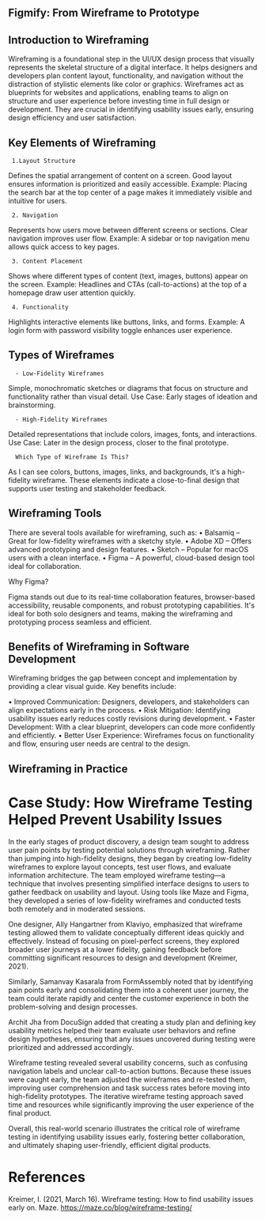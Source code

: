 
## Figmify: From Wireframe to Prototype

   ## Introduction to Wireframing

Wireframing is a foundational step in the UI/UX design process that visually represents the skeletal structure of a digital interface. It helps designers and developers plan content layout, functionality, and navigation without the distraction of stylistic elements like color or graphics.
Wireframes act as blueprints for websites and applications, enabling teams to align on structure and user experience before investing time in full design or development. They are crucial in identifying usability issues early, ensuring design efficiency and user satisfaction.

   ## Key Elements of Wireframing

     1.Layout Structure

Defines the spatial arrangement of content on a screen. Good layout ensures information is prioritized and easily accessible.
Example: Placing the search bar at the top center of a page makes it immediately visible and intuitive for users.

     2. Navigation

Represents how users move between different screens or sections. Clear navigation improves user flow.
Example: A sidebar or top navigation menu allows quick access to key pages.

     3. Content Placement

Shows where different types of content (text, images, buttons) appear on the screen.
Example: Headlines and CTAs (call-to-actions) at the top of a homepage draw user attention quickly.
     
     4. Functionality

Highlights interactive elements like buttons, links, and forms.
Example: A login form with password visibility toggle enhances user experience.

   ## Types of Wireframes

      - Low-Fidelity Wireframes

Simple, monochromatic sketches or diagrams that focus on structure and functionality rather than visual detail.
Use Case: Early stages of ideation and brainstorming.

      - High-Fidelity Wireframes

Detailed representations that include colors, images, fonts, and interactions.
Use Case: Later in the design process, closer to the final prototype.

      Which Type of Wireframe Is This?

As I can see colors, buttons, images, links, and backgrounds, it's a high-fidelity wireframe. These elements indicate a close-to-final design that supports user testing and stakeholder feedback.

   ## Wireframing Tools

There are several tools available for wireframing, such as:
•	Balsamiq – Great for low-fidelity wireframes with a sketchy style.
•	Adobe XD – Offers advanced prototyping and design features.
•	Sketch – Popular for macOS users with a clean interface.
•	Figma – A powerful, cloud-based design tool ideal for collaboration.

Why Figma?

Figma stands out due to its real-time collaboration features, browser-based accessibility, reusable components, and robust prototyping capabilities. It's ideal for both solo designers and teams, making the wireframing and prototyping process seamless and efficient.

   ## Benefits of Wireframing in Software Development

Wireframing bridges the gap between concept and implementation by providing a clear visual guide. Key benefits include:

•	Improved Communication: Designers, developers, and stakeholders can align expectations early in the process.
•	Risk Mitigation: Identifying usability issues early reduces costly revisions during development.
•	Faster Development: With a clear blueprint, developers can code more confidently and efficiently.
•	Better User Experience: Wireframes focus on functionality and flow, ensuring user needs are central to the design.

   ## Wireframing in Practice

# Case Study: How Wireframe Testing Helped Prevent Usability Issues

In the early stages of product discovery, a design team sought to address user pain points by testing potential solutions through wireframing. Rather than jumping into high-fidelity designs, they began by creating low-fidelity wireframes to explore layout concepts, test user flows, and evaluate information architecture.
The team employed wireframe testing—a technique that involves presenting simplified interface designs to users to gather feedback on usability and layout. Using tools like Maze and Figma, they developed a series of low-fidelity wireframes and conducted tests both remotely and in moderated sessions.

One designer, Ally Hangartner from Klaviyo, emphasized that wireframe testing allowed them to validate conceptually different ideas quickly and effectively. Instead of focusing on pixel-perfect screens, they explored broader user journeys at a lower fidelity, gaining feedback before committing significant resources to design and development (Kreimer, 2021).

Similarly, Samanvay Kasarala from FormAssembly noted that by identifying pain points early and consolidating them into a coherent user journey, the team could iterate rapidly and center the customer experience in both the problem-solving and design processes.

Archit Jha from DocuSign added that creating a study plan and defining key usability metrics helped their team evaluate user behaviors and refine design hypotheses, ensuring that any issues uncovered during testing were prioritized and addressed accordingly.

Wireframe testing revealed several usability concerns, such as confusing navigation labels and unclear call-to-action buttons. Because these issues were caught early, the team adjusted the wireframes and re-tested them, improving user comprehension and task success rates before moving into high-fidelity prototypes.
The iterative wireframe testing approach saved time and resources while significantly improving the user experience of the final product.

Overall, this real-world scenario illustrates the critical role of wireframe testing in identifying usability issues early, fostering better collaboration, and ultimately shaping user-friendly, efficient digital products.


# References

Kreimer, I. (2021, March 16). Wireframe testing: How to find usability issues early on. Maze. https://maze.co/blog/wireframe-testing/



